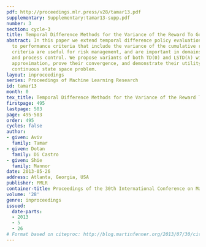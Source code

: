 ```yaml
---
pdf: http://proceedings.mlr.press/v28/tamar13.pdf
supplementary: Supplementary:tamar13-supp.pdf
number: 3
section: cycle-3
title: Temporal Difference Methods for the Variance of the Reward To Go
abstract: In this paper we extend temporal difference policy evaluation algorithms
  to performance criteria that include the variance of the cumulative reward. Such
  criteria are useful for risk management, and are important in domains such as finance
  and process control. We propose variants of both TD(0) and LSTD(λ) with linear function
  approximation, prove their convergence, and demonstrate their utility in a 4-dimensional
  continuous state space problem.
layout: inproceedings
series: Proceedings of Machine Learning Research
id: tamar13
month: 0
tex_title: Temporal Difference Methods for the Variance of the Reward To Go
firstpage: 495
lastpage: 503
page: 495-503
order: 495
cycles: false
author:
- given: Aviv
  family: Tamar
- given: Dotan
  family: Di Castro
- given: Shie
  family: Mannor
date: 2013-05-26
address: Atlanta, Georgia, USA
publisher: PMLR
container-title: Proceedings of the 30th International Conference on Machine Learning
volume: '28'
genre: inproceedings
issued:
  date-parts:
  - 2013
  - 5
  - 26
# Format based on citeproc: http://blog.martinfenner.org/2013/07/30/citeproc-yaml-for-bibliographies/
---
```

